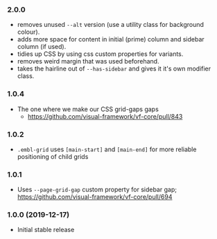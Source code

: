 ### 2.0.0

- removes unused `--alt` version (use a utility class for background colour).
- adds more space for content in initial (prime) column and sidebar column (if used).
- tidies up CSS by using css custom properties for variants.
- removes weird margin that was used beforehand.
- takes the hairline out of `--has-sidebar` and gives it it's own modifier class.


### 1.0.4

- The one where we make our CSS grid-gaps gaps
  - https://github.com/visual-framework/vf-core/pull/843

### 1.0.2

- `.embl-grid` uses `[main-start]` and `[main-end]` for more reliable positioning of child grids

### 1.0.1

- Uses `--page-grid-gap` custom property for sidebar gap; https://github.com/visual-framework/vf-core/pull/694

### 1.0.0 (2019-12-17)

- Initial stable release
